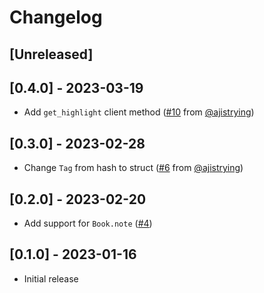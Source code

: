# Changelog

## [Unreleased]

## [0.4.0] - 2023-03-19

- Add `get_highlight` client method ([#10](https://github.com/andjosh/readwise-ruby/pull/10) from [@ajistrying](https://github.com/ajistrying))

## [0.3.0] - 2023-02-28

- Change `Tag` from hash to struct ([#6](https://github.com/andjosh/readwise-ruby/pull/6) from [@ajistrying](https://github.com/ajistrying))

## [0.2.0] - 2023-02-20

- Add support for `Book.note` ([#4](https://github.com/andjosh/readwise-ruby/pull/4))

## [0.1.0] - 2023-01-16

- Initial release

